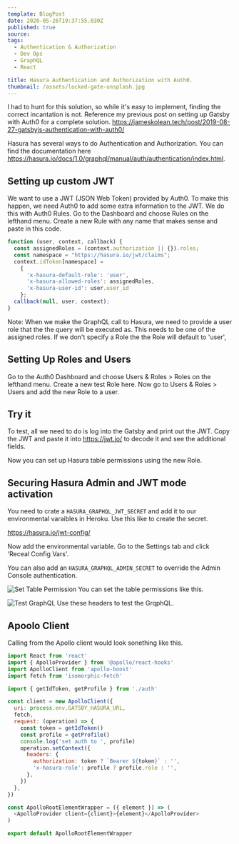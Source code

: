 ```yaml
---
template: BlogPost
date: 2020-05-26T19:37:55.030Z
published: true
source:
tags:
  - Authentication & Authorization
  - Dev Ops
  - GraphQL
  - React

title: Hasura Authentication and Authorization with Auth0.
thumbnail: /assets/locked-gate-unsplash.jpg
---
```


I had to hunt for this solution, so while it's easy to implement, finding the correct incantation is not. Reference my previous post on setting up Gatsby with Auth0 for a complete solution. https://jameskolean.tech/post/2019-08-27-gatsbyjs-authentication-with-auth0/

Hasura has several ways to do Authentication and Authorization. You can find the documentation here https://hasura.io/docs/1.0/graphql/manual/auth/authentication/index.html.

## Setting up custom JWT

We want to use a JWT (JSON Web Token) provided by Auth0. To make this happen, we need Auth0 to add some extra information to the JWT. We do this with Auth0 Rules. Go to the Dashboard and choose Rules on the lefthand menu. Create a new Rule with any name that makes sense and paste in this code.

```javascript
function (user, context, callback) {
  const assignedRoles = (context.authorization || {}).roles;
  const namespace = "https://hasura.io/jwt/claims";
  context.idToken[namespace] =
    {
      'x-hasura-default-role': 'user',
      'x-hasura-allowed-roles': assignedRoles,
      'x-hasura-user-id': user.user_id
    };
  callback(null, user, context);
}
```

Note: When we make the GraphQL call to Hasura, we need to provide a user role that the the query will be executed as. This needs to be one of the assigned roles. If we don't specify a Role the the Role will default to 'user',

## Setting Up Roles and Users

Go to the Auth0 Dashboard and choose Users & Roles > Roles on the lefthand menu. Create a new test Role here. Now go to Users & Roles > Users and add the new Role to a user.

## Try it

To test, all we need to do is log into the Gatsby and print out the JWT. Copy the JWT and paste it into https://jwt.io/ to decode it and see the additional fields.

Now you can set up Hasura table permissions using the new Role.

## Securing Hasura Admin and JWT mode activation

You need to crate a `HASURA_GRAPHQL_JWT_SECRET` and add it to our environmental varaibles in Heroku. Use this like to create the secret.

https://hasura.io/jwt-config/

Now add the environmental variable. Go to the Settings tab and click 'Receal Config Vars'.

You can also add an `HASURA_GRAPHQL_ADMIN_SECRET` to override the Admin Console authentication.

![Set Table Permission](/assets/hasura-auth0/hasura-permissions.png) You can set the table permissions like this.

![Test GraphQL](/assets/hasura-auth0/hasura-test-auth.png) Use these headers to test the GrqphQL.

## Apoolo Client

Calling from the Apollo client would look sonething like this.

```javascript
import React from 'react'
import { ApolloProvider } from '@apollo/react-hooks'
import ApolloClient from 'apollo-boost'
import fetch from 'isomorphic-fetch'

import { getIdToken, getProfile } from './auth'

const client = new ApolloClient({
  uri: process.env.GATSBY_HASURA_URL,
  fetch,
  request: (operation) => {
    const token = getIdToken()
    const profile = getProfile()
    console.log('set auth to ', profile)
    operation.setContext({
      headers: {
        authorization: token ? `Bearer ${token}` : '',
        'x-hasura-role': profile ? profile.role : '',
      },
    })
  },
})

const ApolloRootElementWrapper = ({ element }) => (
  <ApolloProvider client={client}>{element}</ApolloProvider>
)

export default ApolloRootElementWrapper
```
